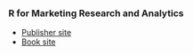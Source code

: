 ### R for Marketing Research and Analytics

+ [Publisher site](http://www.springer.com/us/book/9783319144351)
+ [Book site](http://r-marketing.r-forge.r-project.org/index.html)



